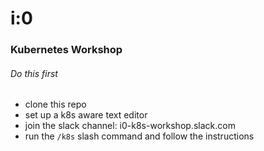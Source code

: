 # i:0

### Kubernetes Workshop

###### Do this first
* clone this repo
* set up a k8s aware text editor
* join the slack channel: i0-k8s-workshop.slack.com
* run the `/k8s` slash command and follow the instructions